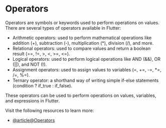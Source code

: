 # Operators

Operators are symbols or keywords used to perform operations on values. There are several types of operators available in Flutter:

- Arithmetic operators: used to perform mathematical operations like addition (+), subtraction (-), multiplication (\*), division (/), and more.
- Relational operators: used to compare values and return a boolean result (==, !=, >, <, >=, <=).
- Logical operators: used to perform logical operations like AND (&&), OR (||), and NOT (!).
- Assignment operators: used to assign values to variables (=, +=, -=, \*=, /=, %=).
- Ternary operator: a shorthand way of writing simple if-else statements (condition ? if_true : if_false).

These operators can be used to perform operations on values, variables, and expressions in Flutter.

Visit the following resources to learn more:

- [@article@Operators](https://dart.dev/guides/language/language-tour#operators)
